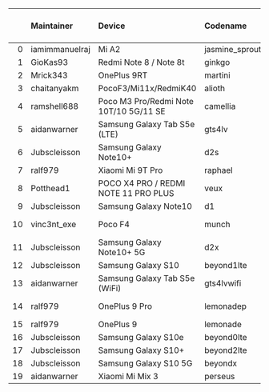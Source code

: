 |    | Maintainer     | Device                                 | Codename       |   Last Pex Version | Device Status   |
|---:|:---------------|:---------------------------------------|:---------------|-------------------:|:----------------|
|  0 | iamimmanuelraj | Mi A2                                  | jasmine_sprout |                5.1 | Active          |
|  1 | GioKas93       | Redmi Note 8 / Note 8t                 | ginkgo         |                5.1 | Active          |
|  2 | Mrick343       | OnePlus 9RT                            | martini        |                5.1 | Active          |
|  3 | chaitanyakm    | PocoF3/Mi11x/RedmiK40                  | alioth         |                5.1 | Active          |
|  4 | ramshell688    | Poco M3 Pro/Redmi Note 10T/10 5G/11 SE | camellia       |                5.1 | Active          |
|  5 | aidanwarner    | Samsung Galaxy Tab S5e (LTE)           | gts4lv         |                5.1 | Active          |
|  6 | Jubscleisson   | Samsung Galaxy Note10+                 | d2s            |                5.9 | Active          |
|  7 | ralf979        | Xiaomi Mi 9T Pro                       | raphael        |                5.1 | Active          |
|  8 | Potthead1      | POCO X4 PRO / REDMI NOTE 11 PRO PLUS   | veux           |                5.7 | Not-Maintained  |
|  9 | Jubscleisson   | Samsung Galaxy Note10                  | d1             |                5.9 | Active          |
| 10 | vinc3nt_exe    | Poco F4                                | munch          |                5.7 | Not-Maintained  |
| 11 | Jubscleisson   | Samsung Galaxy Note10+ 5G              | d2x            |                5.9 | Active          |
| 12 | Jubscleisson   | Samsung Galaxy S10                     | beyond1lte     |                5.9 | Active          |
| 13 | aidanwarner    | Samsung Galaxy Tab S5e (WiFi)          | gts4lvwifi     |                5.1 | Active          |
| 14 | ralf979        | OnePlus 9 Pro                          | lemonadep      |                5.8 | Not-Maintained  |
| 15 | ralf979        | OnePlus 9                              | lemonade       |                5.9 | Active          |
| 16 | Jubscleisson   | Samsung Galaxy S10e                    | beyond0lte     |                5.9 | Active          |
| 17 | Jubscleisson   | Samsung Galaxy S10+                    | beyond2lte     |                5.9 | Active          |
| 18 | Jubscleisson   | Samsung Galaxy S10 5G                  | beyondx        |                5.9 | Active          |
| 19 | aidanwarner    | Xiaomi Mi Mix 3                        | perseus        |                5.1 | Active          |